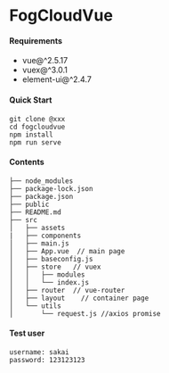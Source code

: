 # FogCloudVue

#### Requirements
- vue@^2.5.17
- vuex@^3.0.1
- element-ui@^2.4.7

#### Quick Start

```
git clone @xxx
cd fogcloudvue
npm install
npm run serve
```
#### Contents
```
├── node_modules
├── package-lock.json
├── package.json
├── public
├── README.md
├── src
│   ├── assets
|   ├── components
│   ├── main.js
│   ├── App.vue  // main page
│   ├── baseconfig.js
│   ├── store   // vuex
│   │   ├── modules
│   │   └── index.js
│   ├── router  // vue-router
│   ├── layout    // container page
│   └── utils
│       └── request.js //axios promise

```
#### Test user
```
username: sakai
password: 123123123
```
